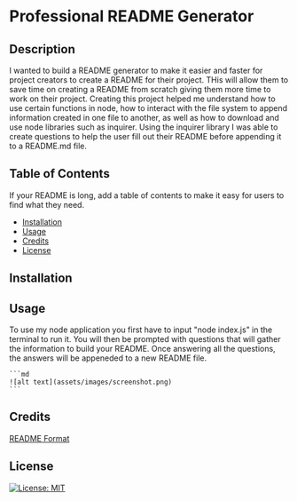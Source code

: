 # Professional README Generator

## Description

I wanted to build a README generator to make it easier and faster for project creators to create a README for their project. THis will allow them to save time on creating a README from scratch giving them more time to work on their project. Creating this project helped me understand how to use certain functions in node, how to interact with the file system to append information created in one file to another, as well as how to download and use node libraries such as inquirer. Using the inquirer library I was able to create questions to help the user fill out their README before appending it to a README.md file.


## Table of Contents

If your README is long, add a table of contents to make it easy for users to find what they need.

- [Installation](#installation)
- [Usage](#usage)
- [Credits](#credits)
- [License](#license)

## Installation



## Usage

To use my node application you first have to input "node index.js" in the terminal to run it. You will then be prompted with questions that will gather the information to build your README. Once answering all the questions, the answers will be appeneded to a new README file.

    ```md
    ![alt text](assets/images/screenshot.png)
    ```

## Credits

<a href="https://coding-boot-camp.github.io/full-stack/github/professional-readme-guide">README Format</a> 

## License

[![License: MIT](https://img.shields.io/badge/License-MIT-yellow.svg)](https://opensource.org/licenses/MIT)